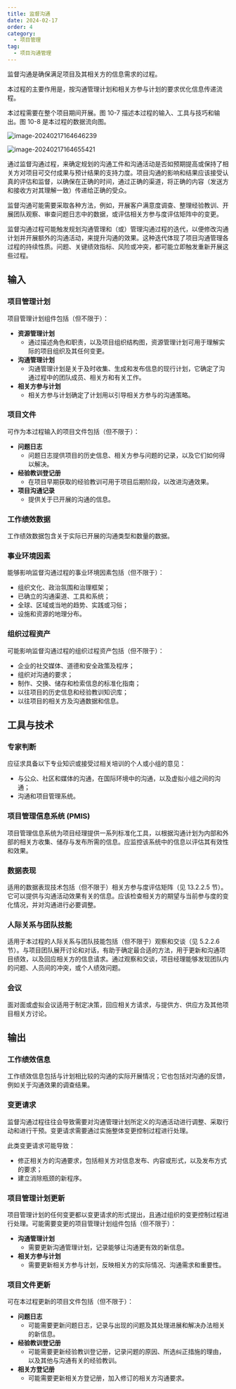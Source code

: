 ```yaml
---
title: 监督沟通
date: 2024-02-17
order: 4
category:
  - 项目管理
tag:
  - 项目沟通管理
---
```


监督沟通是确保满足项目及其相关方的信息需求的过程。

本过程的主要作用是，按沟通管理计划和相关方参与计划的要求优化信息传递流程。

本过程需要在整个项目期间开展。图 10-7 描述本过程的输入、工具与技巧和输出。图 10-8 是本过程的数据流向图。

![image-20240217164646239](https://raw.githubusercontent.com/GodX-18/picBed/main/image-20240217164646239.png)

![image-20240217164655421](https://raw.githubusercontent.com/GodX-18/picBed/main/image-20240217164655421.png)

通过监督沟通过程，来确定规划的沟通工件和沟通活动是否如预期提高或保持了相关方对项目可交付成果与预计结果的支持力度。项目沟通的影响和结果应该接受认真的评估和监督，以确保在正确的时间，通过正确的渠道，将正确的内容（发送方和接收方对其理解一致）传递给正确的受众。

监督沟通可能需要采取各种方法，例如，开展客户满意度调查、整理经验教训、开展团队观察、审查问题日志中的数据，或评估相关方参与度评估矩阵中的变更。

监督沟通过程可能触发规划沟通管理和（或）管理沟通过程的迭代，以便修改沟通计划并开展额外的沟通活动，来提升沟通的效果。这种迭代体现了项目沟通管理各过程的持续性质。问题、关键绩效指标、风险或冲突，都可能立即触发重新开展这些过程。

## 输入

### 项目管理计划

项目管理计划组件包括（但不限于）：

* **资源管理计划**
  * 通过描述角色和职责，以及项目组织结构图，资源管理计划可用于理解实际的项目组织及其任何变更。
* **沟通管理计划**
  * 沟通管理计划是关于及时收集、生成和发布信息的现行计划，它确定了沟通过程中的团队成员、相关方和有关工作。
* **相关方参与计划**
  * 相关方参与计划确定了计划用以引导相关方参与的沟通策略。

### 项目文件

可作为本过程输入的项目文件包括（但不限于）：

* **问题日志**
  * 问题日志提供项目的历史信息、相关方参与问题的记录，以及它们如何得以解决。
* **经验教训登记册**
  * 在项目早期获取的经验教训可用于项目后期阶段，以改进沟通效果。
* **项目沟通记录**
  * 提供关于已开展的沟通的信息。

### 工作绩效数据

工作绩效数据包含关于实际已开展的沟通类型和数量的数据。

### 事业环境因素

能够影响监督沟通过程的事业环境因素包括（但不限于）：

* 组织文化、政治氛围和治理框架；
* 已确立的沟通渠道、工具和系统；
* 全球、区域或当地的趋势、实践或习俗；
* 设施和资源的地理分布。

### 组织过程资产

可能影响监督沟通过程的组织过程资产包括（但不限于）：

* 企业的社交媒体、道德和安全政策及程序；
* 组织对沟通的要求；
* 制作、交换、储存和检索信息的标准化指南；
* 以往项目的历史信息和经验教训知识库；
* 以往项目的相关方及沟通数据和信息。

## 工具与技术

### 专家判断

应征求具备以下专业知识或接受过相关培训的个人或小组的意见：

* 与公众、社区和媒体的沟通，在国际环境中的沟通，以及虚拟小组之间的沟通；
* 沟通和项目管理系统。

### 项目管理信息系统 (PMIS)

项目管理信息系统为项目经理提供一系列标准化工具，以根据沟通计划为内部和外部的相关方收集、储存与发布所需的信息。应监控该系统中的信息以评估其有效性和效果。

### 数据表现

适用的数据表现技术包括（但不限于）相关方参与度评估矩阵（见 13.2.2.5 节）。它可以提供与沟通活动效果有关的信息。应该检查相关方的期望与当前参与度的变化情况，并对沟通进行必要调整。

### 人际关系与团队技能

适用于本过程的人际关系与团队技能包括（但不限于）观察和交谈（见 5.2.2.6 节）。与项目团队展开讨论和对话，有助于确定最合适的方法，用于更新和沟通项目绩效，以及回应相关方的信息请求。通过观察和交谈，项目经理能够发现团队内的问题、人员间的冲突，或个人绩效问题。

### 会议

面对面或虚拟会议适用于制定决策，回应相关方请求，与提供方、供应方及其他项目相关方讨论。

## 输出

### 工作绩效信息

工作绩效信息包括与计划相比较的沟通的实际开展情况；它也包括对沟通的反馈，例如关于沟通效果的调查结果。

### 变更请求

监督沟通过程往往会导致需要对沟通管理计划所定义的沟通活动进行调整、采取行动和进行干预。变更请求需要通过实施整体变更控制过程进行处理。

此类变更请求可能导致：

* 修正相关方的沟通要求，包括相关方对信息发布、内容或形式，以及发布方式的要求；
* 建立消除瓶颈的新程序。

### 项目管理计划更新

项目管理计划的任何变更都以变更请求的形式提出，且通过组织的变更控制过程进行处理。可能需要变更的项目管理计划组件包括（但不限于）：

* **沟通管理计划**
  * 需要更新沟通管理计划，记录能够让沟通更有效的新信息。
* **相关方参与计划**
  * 需要更新相关方参与计划，反映相关方的实际情况、沟通需求和重要性。

### 项目文件更新

可在本过程更新的项目文件包括（但不限于）：

* **问题日志**
  * 可能需要更新问题日志，记录与出现的问题及其处理进展和解决办法相关的新信息。
* **经验教训登记册**
  * 可能需要更新经验教训登记册，记录问题的原因、所选纠正措施的理由，以及其他与沟通有关的经验教训。
* **相关方登记册**
  * 可能需要更新相关方登记册，加入修订的相关方沟通要求。
